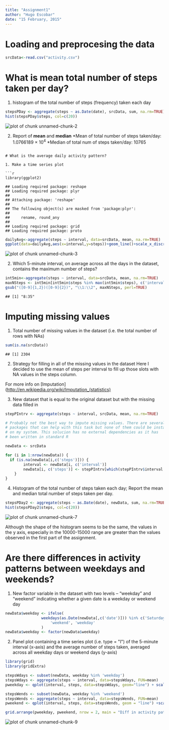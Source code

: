 ```yaml
---
title: "Assignment1"
author: "Hugo Escobar"
date: "15 February, 2015"
---
```


# Loading and preprocesing the data


```r
srcData<-read.csv("activity.csv")
```

# What is mean total number of steps taken per day?

1. histogram of the total number of steps (frequency) taken each day

```r
stepsPDay <- aggregate(steps ~ as.Date(date), srcData, sum, na.rm=TRUE)
hist(stepsPDay$steps, col=c(20))
```

![plot of chunk unnamed-chunk-2](figure/hist_aveSteps_perDay.png) 

2. Report of **mean** and **median**
*Mean of total number of steps taken/day: 1.0766189 &times; 10<sup>4</sup>
*Median of total num of steps taken/day: 10765
```

# What is the average daily activity pattern?

1. Make a time series plot

```r
library(ggplot2)
```

```
## Loading required package: reshape
## Loading required package: plyr
## 
## Attaching package: 'reshape'
## 
## The following object(s) are masked from 'package:plyr':
## 
##     rename, round_any
## 
## Loading required package: grid
## Loading required package: proto
```

```r
dailyAvg<-aggregate(steps ~ interval, data=srcData, mean, na.rm=TRUE)
ggplot(data=dailyAvg,aes(x=interval,y=steps))+geom_line()+scale_x_discrete(breaks=seq(0,2400, by=100))
```

![plot of chunk unnamed-chunk-3](figure/ave_daily_activity_pattern.png) 

2. Which 5-minute interval, on average across all the days in the dataset, contains the maximum number of steps?

```r
int5min<-aggregate(steps ~ interval, data=srcData, mean, na.rm=TRUE)
maxNSteps <- int5min[int5min$steps %in% max(int5min$steps), c('interval')] 
gsub("([0-9]{1,2})([0-9]{2})", "\\1:\\2", maxNSteps, perl=TRUE)
```

```
## [1] "8:35"
```

# Imputing missing values

1. Total number of missing values in the dataset (i.e. the total number of rows with NAs)

```r
sum(is.na(srcData))
```

```
## [1] 2304
```

2. Strategy for filling in all of the missing values in the dataset
Here I decided to use the mean of steps per interval to fill up those slots
with NA values in the steps column.

For more info on [Imputation](http://en.wikipedia.org/wiki/Imputation_(statistics)

3. New dataset that is equal to the original dataset but with the missing data filled in

```r
stepPIntrv <- aggregate(steps ~ interval, srcData, mean, na.rm=TRUE)

# Probably not the best way to impute missing values. There are several
# packages that can help with this task but none of them could be installed
# on my system. This solucion has no external dependencies as it has
# been written in standard R

newData <- srcData

for (i in 1:nrow(newData)) {
  if (is.na(newData[i,c('steps')])) {
		interval <- newData[i, c('interval')]
		newData[i, c('steps')] <- stepPIntrv[which(stepPIntrv$interval %in% interval), c('steps')]
	}
}
```

4. Histogram of the total number of steps taken each day; Report the mean and median total number of steps taken per day. 

```r
stepsPDay2 <- aggregate(steps ~ as.Date(date), newData, sum, na.rm=TRUE)
hist(stepsPDay2$steps, col=c(20))
```

![plot of chunk unnamed-chunk-7](figure/hist_aveSteps_perDay_imputed_data.png) 

Although the shape of the histogram seems to be the same, the values in the y axis,
especially in the 10000-15000 range are greater than the values observed in the first
part of the assignment.

# Are there differences in activity patterns between weekdays and weekends?

1. New factor variable in the dataset with two levels – “weekday” and “weekend” indicating whether a given date is a weekday or weekend day

```r
newData$weekday <- ifelse(
  				weekdays(as.Date(newData[,c('date')])) %in% c('Saturday','Sunday'),
					'weekend', 'weekday'
				)
newData$weekday <- factor(newData$weekday)
```

2. Panel plot containing a time series plot (i.e. type = "l") of the 5-minute interval (x-axis) and the average number of steps taken, averaged across all weekday days or weekend days (y-axis)

```r
library(grid)
library(gridExtra)

stepsWdays <- subset(newData, weekday %in% 'weekday')
stepsWdays <- aggregate(steps ~ interval, data=stepsWdays, FUN=mean)
pweekday <- qplot(interval, steps, data=stepsWdays, geom="line") + scale_x_discrete(breaks=seq(0, 2400, by=100))

stepsWends <- subset(newData, weekday %in% 'weekend')
stepsWends <- aggregate(steps ~ interval, data=stepsWends, FUN=mean)
pweekend <- qplot(interval, steps, data=stepsWends, geom = "line") +scale_x_discrete(breaks=seq(0, 2400, by=100))

grid.arrange(pweekday, pweekend, nrow = 2, main = "Diff in activity patterns: wday vs wkend")
```

![plot of chunk unnamed-chunk-9](figure/diff_activity_patterns_wkday_vs_wkend.png) 


